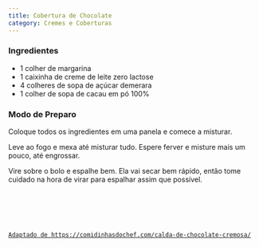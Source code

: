 ```yaml
---
title: Cobertura de Chocolate
category: Cremes e Coberturas
---
```


### Ingredientes

- 1 colher de margarina
- 1 caixinha de creme de leite zero lactose
- 4 colheres de sopa de açúcar demerara
- 1 colher de sopa de cacau em pó 100%

### Modo de Preparo

Coloque todos os ingredientes em uma panela e comece a misturar.

Leve ao fogo e mexa até misturar tudo. Espere ferver e misture mais um pouco, até engrossar.

Vire sobre o bolo e espalhe bem. Ela vai secar bem rápido, então tome cuidado na hora de virar para espalhar assim que possível.

<br />
<br />
<br />
<br />

[`Adaptado de https://comidinhasdochef.com/calda-de-chocolate-cremosa/`](https://comidinhasdochef.com/calda-de-chocolate-cremosa/)